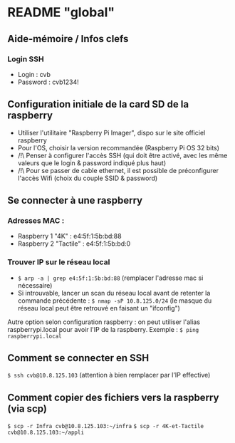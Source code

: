 # README "global"

## Aide-mémoire / Infos clefs

### Login SSH

- Login : cvb
- Password : cvb1234!

## Configuration initiale de la card SD de la raspberry

- Utiliser l'utilitaire "Raspberry Pi Imager", dispo sur le site officiel raspberry
- Pour l'OS, choisir la version recommandée (Raspberry Pi OS 32 bits)
- /!\ Penser à configurer l'accès SSH (qui doit être activé, avec les même valeurs que le login & password indiqué plus haut)
- /!\ Pour se passer de cable ethernet, il est possible de préconfigurer l'accès Wifi (choix du couple SSID & password)

## Se connecter à une raspberry

### Adresses MAC :

- Raspberry 1 "4K" : e4:5f:1:5b:bd:88
- Raspberry 2 "Tactile" : e4:5f:1:5b:bd:0

### Trouver IP sur le réseau local

- `$ arp -a | grep e4:5f:1:5b:bd:88` (remplacer l'adresse mac si nécessaire)
- Si introuvable, lancer un scan du réseau local avant de retenter la commande précédente : `$ nmap -sP 10.8.125.0/24` (le masque du réseau local peut être retrouvé en faisant un "ifconfig")

Autre option selon configuration raspberry : on peut utiliser l'alias raspberrypi.local pour avoir l'IP de la raspberry. Exemple :
`$ ping raspberrypi.local`

## Comment se connecter en SSH

`$ ssh cvb@10.8.125.103` (attention à bien remplacer par l'IP effective)

## Comment copier des fichiers vers la raspberry (via scp)

`$ scp -r Infra cvb@10.8.125.103:~/infra`
`$ scp -r 4K-et-Tactile cvb@10.8.125.103:~/appli`
